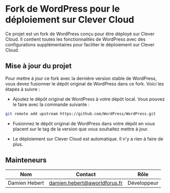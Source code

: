 # Fork de WordPress pour le déploiement sur Clever Cloud

Ce projet est un fork de WordPress conçu pour être déployé sur Clever Cloud. 
Il contient toutes les fonctionnalités de WordPress avec des configurations supplémentaires 
pour faciliter le déploiement sur Clever Cloud.

## Mise à jour du projet

Pour mettre à jour ce fork avec la dernière version stable de WordPress, 
vous devez fusionner le dépôt original de WordPress dans ce fork. Voici les étapes à suivre :

- Ajoutez le dépôt original de WordPress à votre dépôt local. Vous pouvez le faire avec la commande suivante :

```bash
git remote add upstream https://github.com/WordPress/WordPress.git
```

- Fusionnez le dépôt original de WordPress dans votre dépôt en vous placent sur le tag de la version que vous souhaitez mettre à jour.

- Le déploiement sur Clever Cloud est automatique. Il n'y a rien à faire de plus.

## Mainteneurs

| Nom           | Contact                      | Rôle        |
|---------------|------------------------------|-------------|
| Damien Hebert | damien.hebert@aworldforus.fr | Développeur |